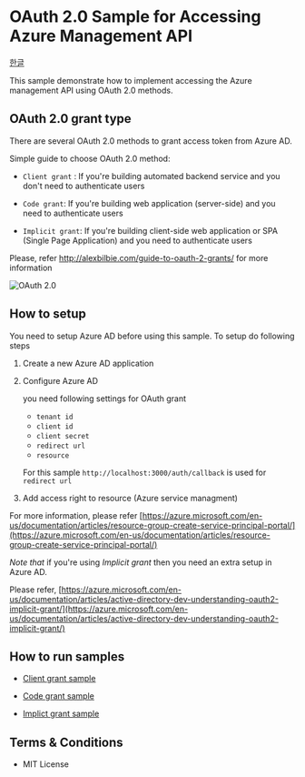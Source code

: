# OAuth 2.0 Sample for Accessing Azure Management API
[한글](./README_kr.md)

This sample demonstrate how to implement accessing the Azure management API using OAuth 2.0 methods.

## OAuth 2.0 grant type

There are several OAuth 2.0 methods to grant access token from Azure AD.

Simple guide to choose OAuth 2.0 method:
* `Client grant` : If you're building automated backend service and you don't need to authenticate users

* `Code grant`: If you're building web application (server-side) and you need to authenticate users

* `Implicit grant`: If you're building client-side web application or SPA (Single Page Application) and you need to authenticate users

Please, refer http://alexbilbie.com/guide-to-oauth-2-grants/ for more information

![OAuth 2.0](http://alexbilbie.com/images/oauth-grants.svg)

## How to setup

You need to setup Azure AD before using this sample. To setup do following steps

1. Create a new Azure AD application

2. Configure Azure AD

    you need following settings for OAuth grant
    
    * `tenant id`
    * `client id`
    * `client secret`
    * `redirect url`
    * `resource`

    For this sample `http://localhost:3000/auth/callback` is used for `redirect url`

3. Add access right to resource (Azure service managment)

For more information, please refer [https://azure.microsoft.com/en-us/documentation/articles/resource-group-create-service-principal-portal/](https://azure.microsoft.com/en-us/documentation/articles/resource-group-create-service-principal-portal/)

*Note that* if you're using *Implicit grant* then you need an extra setup in Azure AD.

Please refer, [https://azure.microsoft.com/en-us/documentation/articles/active-directory-dev-understanding-oauth2-implicit-grant/](https://azure.microsoft.com/en-us/documentation/articles/active-directory-dev-understanding-oauth2-implicit-grant/)

## How to run samples

* [Client grant sample](./clientgrant/README.md)

* [Code grant sample](./codegrant/README.md)

* [Implict grant sample](./implicitgrant/README.md)

## Terms & Conditions

* MIT License